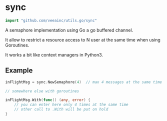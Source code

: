 # sync

```go
import "github.com/veeainc/utils.go/sync"
```

A semaphore implementation using Go a go buffered channel.

It allow to restrict a resource access to N user at the same time when using Goroutines.

It works a bit like context managers in Python3.

## Example

```go
inFlightMsg = sync.NewSemaphore(4)  // max 4 messages at the same time

// somewhere else with goroutines

inFlightMsg.With(func() (any, error) {
	// you can enter here only 4 times at the same time
    // other call to .With will be put on hold
}

```